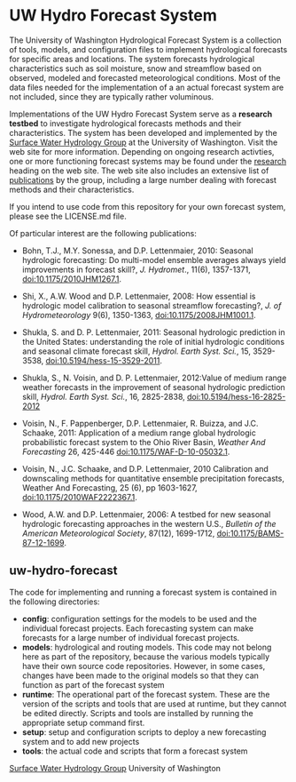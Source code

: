 UW Hydro Forecast System
========================

The University of Washington Hydrological Forecast System is a collection of tools, models, and configuration files to implement hydrological forecasts for specific areas and locations. The system forecasts hydrological characteristics such as soil moisture, snow and streamflow based on observed, modeled and forecasted meteorological conditions. Most of the data files needed for the implementation of a an actual forecast system are not included, since they are typically rather voluminous.

Implementations of the UW Hydro Forecast System serve as a **research testbed** to investigate hydrological forecasts methods and their characteristics. The system has been developed and implemented by the [Surface Water Hydrology Group](http://www.hydro.washington.edu) at the University of Washington. Visit the web site for more information. Depending on ongoing research activties, one or more functioning forecast systems may be found under the [research](http://www.hydro.washington.edu/SurfaceWaterGroup/research.php) heading on the web site. The web site also includes an extensive list of [publications](http://www.hydro.washington.edu/SurfaceWaterGroup/publications.php) by the group, including a large number dealing with forecast methods and their characteristics.

If you intend to use code from this repository for your own forecast system, please see the LICENSE.md file.

Of particular interest are the following publications:

* Bohn, T.J., M.Y. Sonessa, and D.P. Lettenmaier, 2010: Seasonal hydrologic forecasting: Do multi-model ensemble averages always yield improvements in forecast skill?, *J. Hydromet*., 11(6), 1357-1371, [doi:10.1175/2010JHM1267.1](http://dx.doi.org/10.1175/2010JHM1267.1).

* Shi, X., A.W. Wood and D.P. Lettenmaier, 2008: How essential is hydrologic model calibration to seasonal streamflow forecasting?, *J. of Hydrometeorology* 9(6), 1350-1363, [doi:10.1175/2008JHM1001.1](http://dx.doi.org/10.1175/2008JHM1001.1).

* Shukla, S. and D. P. Lettenmaier, 2011: Seasonal hydrologic prediction in the United States: understanding the role of initial hydrologic conditions and seasonal climate forecast skill, *Hydrol. Earth Syst. Sci.*, 15, 3529-3538, [doi:10.5194/hess-15-3529-2011](http://dx.doi.org/10.5194/hess-15-3529-2011).

* Shukla, S., N. Voisin, and D. P. Lettenmaier, 2012:Value of medium range weather forecasts in the improvement of seasonal hydrologic prediction skill, *Hydrol. Earth Syst. Sci.*, 16, 2825-2838, [doi:10.5194/hess-16-2825-2012](http://dx.doi.org/10.5194/hess-16-2825-2012)

* Voisin, N., F. Pappenberger, D.P. Lettenmaier, R. Buizza, and J.C. Schaake, 2011: Application of a medium range global hydrologic probabilistic forecast system to the Ohio River Basin, *Weather And Forecasting* 26, 425-446 [doi:10.1175/WAF-D-10-05032.1](http://dx.doi.org/10.1175/WAF-D-10-05032.1).

* Voisin, N., J.C. Schaake, and D.P. Lettenmaier, 2010 Calibration and downscaling methods for quantitative ensemble precipitation forecasts, Weather And Forecasting, 25 (6), pp 1603-1627, [doi:10.1175/2010WAF2222367.1](http://dx.doi.org/10.1175/2010WAF2222367.1).

* Wood, A.W. and D.P. Lettenmaier, 2006: A testbed for new seasonal hydrologic forecasting approaches in the western U.S., *Bulletin of the American Meteorological Society*, 87(12), 1699-1712, [doi:10.1175/BAMS-87-12-1699](http://dx.doi.org/10.1175/BAMS-87-12-1699).

uw-hydro-forecast
-----------------

The code for implementing and running a forecast system is contained in the following directories:

 * **config**: configuration settings for the models to be used and the individual forecast projects. Each forecasting system can make forecasts for a large number of individual forecast projects.
 * **models**: hydrological and routing models. This code may not belong here as part of the repository, because the various models typically have their own source code repositories. However, in some cases, changes have been made to the original models so that they can function as part of the forecast system
 * **runtime**: The operational part of the forecast system. These are the version of the scripts and tools that are used at runtime, but they cannot be edited directly. Scripts and tools are installed by running the appropriate setup command first.
 * **setup**: setup and configuration scripts to deploy a new forecasting system and to add new projects
 * **tools**: the actual code and scripts that form a forecast system


[Surface Water Hydrology Group](http://www.hydro.washington.edu)
University of Washington
